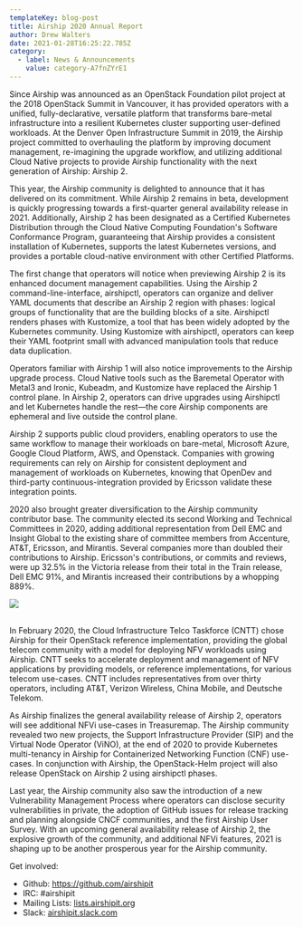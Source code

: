 ```yaml
---
templateKey: blog-post
title: Airship 2020 Annual Report
author: Drew Walters
date: 2021-01-28T16:25:22.785Z
category:
  - label: News & Announcements
    value: category-A7fnZYrE1
---
```

Since Airship was announced as an OpenStack Foundation pilot project at the 2018 OpenStack Summit in Vancouver, it has provided operators with a unified, fully-declarative, versatile platform that transforms bare-metal infrastructure into a resilient Kubernetes cluster supporting user-defined workloads. At the Denver Open Infrastructure Summit in 2019, the Airship project committed to overhauling the platform by improving document management, re-imagining the upgrade workflow, and utilizing additional Cloud Native projects to provide Airship functionality with the next generation of Airship: Airship 2.

This year, the Airship community is delighted to announce that it has delivered on its commitment. While Airship 2 remains in beta, development is quickly progressing towards a first-quarter general availability release in 2021. Additionally, Airship 2 has been designated as a Certified Kubernetes Distribution through the Cloud Native Computing Foundation's Software Conformance Program, guaranteeing that Airship provides a consistent installation of Kubernetes, supports the latest Kubernetes versions, and provides a portable cloud-native environment with other Certified Platforms.

The first change that operators will notice when previewing Airship 2 is its enhanced document management capabilities. Using the Airship 2 command-line-interface, airshipctl, operators can organize and deliver YAML documents that describe an Airship 2 region with phases: logical groups of functionality that are the building blocks of a site. Airshipctl renders phases with Kustomize, a tool that has been widely adopted by the Kubernetes community. Using Kustomize with airshipctl, operators can keep their YAML footprint small with advanced manipulation tools that reduce data duplication.

Operators familiar with Airship 1 will also notice improvements to the Airship upgrade process. Cloud Native tools such as the Baremetal Operator with Metal3 and Ironic, Kubeadm, and Kustomize have replaced the Airship 1 control plane. In Airship 2, operators can drive upgrades using Airshipctl and let Kubernetes handle the rest—the core Airship components are ephemeral and live outside the control plane.

Airship 2 supports public cloud providers, enabling operators to use the same workflow to manage their workloads on bare-metal, Microsoft Azure, Google Cloud Platform, AWS, and Openstack. Companies with growing requirements can rely on Airship for consistent deployment and management of workloads on Kubernetes, knowing that OpenDev and third-party continuous-integration provided by Ericsson validate these integration points.

2020 also brought greater diversification to the Airship community contributor base. The community elected its second Working and Technical Committees in 2020, adding additional representation from Dell EMC and Insight Global to the existing share of committee members from Accenture, AT&T, Ericsson, and Mirantis. Several companies more than doubled their contributions to Airship. Ericsson's contributions, or commits and reviews, were up 32.5% in the Victoria release from their total in the Train release, Dell EMC 91%, and Mirantis increased their contributions by a whopping 889%.

![](/img/airship-2020-newkey2.jpg)

<br> In February 2020, the Cloud Infrastructure Telco Taskforce (CNTT) chose Airship for their OpenStack reference implementation, providing the global telecom community with a model for deploying NFV workloads using Airship. CNTT seeks to accelerate deployment and management of NFV applications by providing models, or reference implementations, for various telecom use-cases. CNTT includes representatives from over thirty operators, including AT&T, Verizon Wireless, China Mobile, and Deutsche Telekom.

As Airship finalizes the general availability release of Airship 2, operators will see additional NFVi use-cases in Treasuremap. The Airship community revealed two new projects, the Support Infrastructure Provider (SIP) and the Virtual Node Operator (ViNO), at the end of 2020 to provide Kubernetes multi-tenancy in Airship for Containerized Networking Function (CNF) use-cases. In conjunction with Airship, the OpenStack-Helm project will also release OpenStack on Airship 2 using airshipctl phases.

Last year, the Airship community also saw the introduction of a new Vulnerability Management Process where operators can disclose security vulnerabilities in private, the adoption of GitHub issues for release tracking and planning alongside CNCF communities, and the first Airship User Survey. With an upcoming general availability release of Airship 2, the explosive growth of the community, and additional NFVi features, 2021 is shaping up to be another prosperous year for the Airship community.

Get involved:

* Github: <https://github.com/airshipit>
* IRC: #airshipit
* Mailing Lists: [lists.airshipit.org](lists.airshipit.org)
* Slack: [airshipit.slack.com](airshipit.slack.com)
